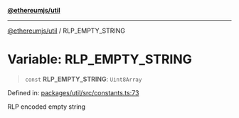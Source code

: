 [**@ethereumjs/util**](../README.md)

***

[@ethereumjs/util](../README.md) / RLP\_EMPTY\_STRING

# Variable: RLP\_EMPTY\_STRING

> `const` **RLP\_EMPTY\_STRING**: `Uint8Array`

Defined in: [packages/util/src/constants.ts:73](https://github.com/Dargon789/ethereumjs-monorepo/blob/master/packages/util/src/constants.ts#L73)

RLP encoded empty string
